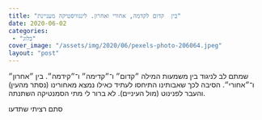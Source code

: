 ```yaml
---
title: "בין  קדום לקדמה, אחורי ואחרון. לינגוויסטיקה מעניינת"
date: 2020-06-02
categories: 
 - "בלוג"
cover_image: "/assets/img/2020/06/pexels-photo-206064.jpeg"
layout: "post"
---
```


שמתם לב לניגוד בין משמעות המילה ״קדום״ ו־״קדימה״ ו־״קידמה״. בין ״אחרון״ ו־״אחורי״. הסיבה לכך שאבותינו התיחסו לעתיד כאילו נמצא מאחורינו (נסתר מהעין) והעבר לפנינוט (מול העיניים). לא ברור לי מתי הסמנטיקה השתנתה. 

סתם רציתי שתדעו
